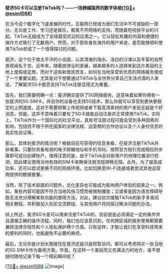 **斐济5G卡可以注册TikTok吗？——一场跨越国界的数字体验[[TG💪+ @esim1088](https://t.me/s/esim1088)]**

在当今这个数字化飞速发展的时代，互联网已经成为我们生活中不可或缺的一部分。无论是工作、学习还是娱乐，都离不开网络的支持。而随着短视频平台的兴起，TikTok无疑成为了全球最受欢迎的应用之一。它以轻松有趣的内容和便捷的操作方式吸引了无数用户。然而，对于那些身处海外的用户来说，是否能够顺利使用TikTok却成了一个值得探讨的问题。

斐济，这个位于南太平洋的小岛国，以其清澈的海水、洁白的沙滩以及丰富的自然景观闻名于世。近年来，随着旅游业的发展，越来越多的人选择来到这片美丽的土地上度假或定居。而对于这些新居民而言，如何在当地享受到优质的网络服务便成了一个重要议题。尤其是对于想要通过TikTok与全世界分享自己生活点滴的人来说，了解斐济5G卡能否支持TikTok注册显得尤为重要。

首先，我们需要明确一点：斐济确实提供了5G网络服务。这意味着如果你拥有一张斐济的5G SIM卡，并且你的设备也支持5G技术，那么你就可以享受到更快更稳定的上网速度。这对于需要频繁上传视频或者下载高清素材的用户来说无疑是个好消息。但是，这并不意味着只要有了5G卡就能自动注册并正常使用TikTok。实际上，TikTok作为一个国际化的社交平台，其账号注册过程可能会受到多种因素的影响，包括但不限于所在国家的法律法规、运营商的合作协议以及个人身份信息的真实性验证等。

那么，具体到斐济的情况呢？根据目前可获得的信息来看，在斐济注册TikTok并非难事。只要你具备有效的电子邮箱地址和手机号码，按照官方指引完成相应的步骤即可成功创建账户。值得注意的是，由于TikTok会对新用户的地理位置进行检测，因此建议使用当地有效的SIM卡来确保注册流程顺畅无阻。此外，为了提高成功率，还可以尝试更换不同的网络环境，比如切换至Wi-Fi连接或者尝试其他运营商提供的数据套餐。

当然，除了技术层面的问题外，文化差异也可能成为影响用户体验的因素之一。例如，某些内容可能因不符合当地风俗习惯而被限制播放；又或者是因为语言障碍导致无法充分理解某些功能的使用方法。对此，建议初次接触TikTok的新手多查阅相关教程，并积极加入社区交流群组，与其他用户共同探讨解决问题的办法。

综上所述，斐济5G卡是可以用来注册TikTok的，但前提是必须满足一定的条件并且遵循正确的操作流程。同时，我们也应该意识到，任何跨区域的服务使用都需要兼顾法律合规性和个人隐私保护两个方面。只有这样，才能让我们在享受科技带来的便利的同时，也能避免不必要的麻烦。

最后，无论你是计划长期居住在斐济还是只是短暂访问，都可以考虑购买一张当地的5G SIM卡作为备用方案。毕竟，在这样一个美丽而又充满活力的地方，谁不想随时随地记录下每一个精彩瞬间呢？

[[TG💪+ @esim1088](https://t.me/s/esim1088) ![Image](https://i.postimg.cc/4NQfJmqS/Snipaste-2025-05-13-00-14-12.png)]